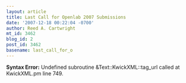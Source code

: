 ```yaml
---
layout: article
title: Last Call for Openlab 2007 Submissions
date: '2007-12-18 00:22:04 -0700'
author: Reed A. Cartwright
mt_id: 3462
blog_id: 2
post_id: 3462
basename: last_call_for_o
---
```

<p><strong>Syntax Error:</strong> Undefined subroutine &Text::KwickXML::tag_url called at KwickXML.pm line 749.
</p>
